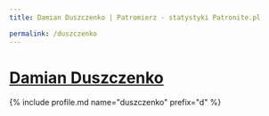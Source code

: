```yaml
---
title: Damian Duszczenko | Patromierz - statystyki Patronite.pl

permalink: /duszczenko
---
```


# [Damian Duszczenko](https://patronite.pl/duszczenko)

{% include profile.md name="duszczenko" prefix="d" %}
